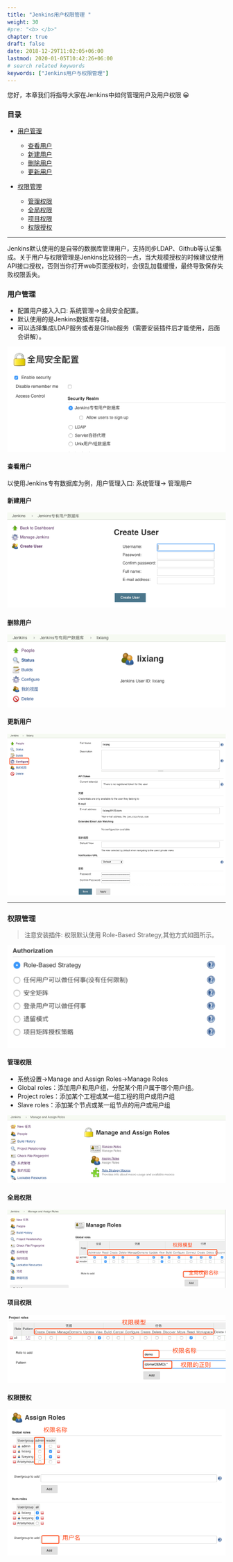 ```yaml
---
title: "Jenkins用户权限管理 "
weight: 30
#pre: "<b> </b>"
chapter: true
draft: false
date: 2018-12-29T11:02:05+06:00
lastmod: 2020-01-05T10:42:26+06:00
# search related keywords
keywords: ["Jenkins用户与权限管理"]
---
```




您好，本章我们将指导大家在Jenkins中如何管理用户及用户权限 😀



### 目录
+ [用户管理](#用户管理)
  - [查看用户](#查看用户)
  - [新建用户](#新建用户)
  - [删除用户](#删除用户)
  - [更新用户](#更新用户)

+ [权限管理](#权限管理)
  - [管理权限](#管理权限)
  - [全局权限](#全局权限)
  - [项目权限](#项目权限)
  - [权限授权](#权限授权)

---


Jenkins默认使用的是自带的数据库管理用户，支持同步LDAP、Github等认证集成。关于用户与权限管理是Jenkins比较弱的一点，当大规模授权的时候建议使用API接口授权，否则当你打开web页面授权时，会很乱加载缓慢，最终导致保存失败权限丢失。 

### 用户管理
* 配置用户接入入口: 系统管理->全局安全配置。
* 默认使用的是Jenkins数据库存储。
* 可以选择集成LDAP服务或者是GItlab服务（需要安装插件后才能使用，后面会讲解）。

![images](images/01-configglobal.png)


#### 查看用户
以使用Jenkins专有数据库为例，用户管理入口: 系统管理-> 管理用户


#### 新建用户
![images](images/02-createuser.png)

#### 删除用户
![images](images/03-deleuser.png)


#### 更新用户
![images](images/04-updateuser.png)

---

### 权限管理

> 注意安装插件: 权限默认使用 Role-Based Strategy,其他方式如图所示。

![images](images/11-quanxian-type.png)

#### 管理权限

- 系统设置->Manage and Assign Roles->Manage Roles
- Global roles：添加用户和用户组，分配某个用户属于哪个用户组。
- Project roles：添加某个工程或某一组工程的用户或用户组
- Slave roles：添加某个节点或某一组节点的用户或用户组

![images](images/12-manage.png)


#### 全局权限

![images](images/13-global.png)

#### 项目权限

![images](images/14-project.png)


#### 权限授权
![images](images/15-assign.png)
